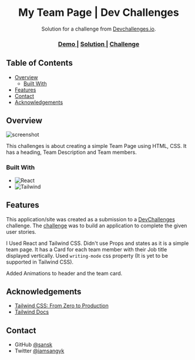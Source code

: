 <!-- Please update value in the {}  -->

<h1 align="center">My Team Page | Dev Challenges</h1>

<div align="center">
   Solution for a challenge from  <a href="http://devchallenges.io" target="_blank">Devchallenges.io</a>.
</div>

<div align="center">
  <h3>
    <a href="https://{your-demo-link.your-domain}">
      Demo
    </a>
    <span> | </span>
    <a href="https://github.com/sansk/my-team-page-devchallenges">
      Solution
    </a>
    <span> | </span>
    <a href="https://devchallenges.io/challenges/hhmesazsqgKXrTkYkt0U">
      Challenge
    </a>
  </h3>
</div>

<!-- TABLE OF CONTENTS -->

## Table of Contents

- [Overview](#overview)
  - [Built With](#built-with)
- [Features](#features)
- [Contact](#contact)
- [Acknowledgements](#acknowledgements)

<!-- OVERVIEW -->

## Overview

![screenshot](./design/my-team-page.gif)

This challenges is about creating a simple Team Page using HTML, CSS. It has a heading, Team Description and Team members.

### Built With

<!-- This section should list any major frameworks that you built your project using. Here are a few examples.-->
- ![React](https://img.shields.io/badge/-React-61DAFB?style=plastic&logo=react&labelColor=3b2e5a&logoWidth=20)
- ![Tailwind](https://img.shields.io/badge/-TailwindCSS-38B2AC?style=plastic&logo=tailwind-css&labelColor=3b2e5a&logoWidth=20)

## Features

<!-- List the features of your application or follow the template. Don't share the figma file here :) -->

This application/site was created as a submission to a [DevChallenges](https://devchallenges.io/challenges) challenge. The [challenge](https://devchallenges.io/challenges/hhmesazsqgKXrTkYkt0U) was to build an application to complete the given user stories.

I Used React and Tailwind CSS. Didn't use Props and states as it is a simple team page.
It has a Card for each team member with their Job title displayed vertically. Used `writing-mode` css property (It is yet to be supported in Tailwind CSS). 

Added Animations to header and the team card.

## Acknowledgements

<!-- This section should list any articles or add-ons/plugins that helps you to complete the project. This is optional but it will help you in the future. For exmpale -->

- [Tailwind CSS: From Zero to Production](https://www.youtube.com/playlist?list=PL5f_mz_zU5eXWYDXHUDOLBE0scnuJofO0)
- [Tailwind Docs](https://tailwindcss.com/docs/installation)

## Contact

- GitHub [@sansk](https://github.com/sansk)
- Twitter [@iamsangyk](https://twitter.com/iamsangyk)

